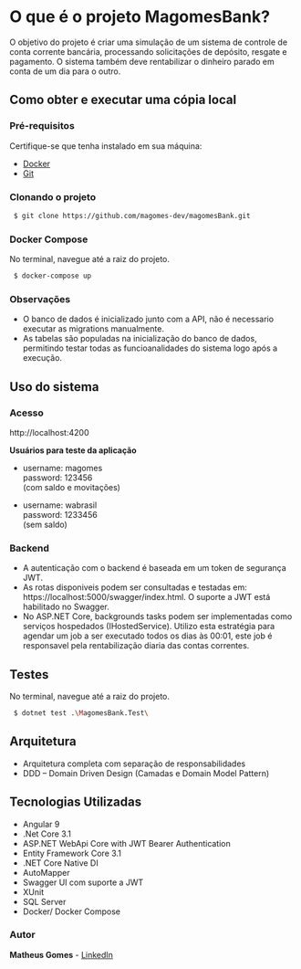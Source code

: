 # O que é o projeto MagomesBank?
O objetivo do projeto é criar uma simulação de um sistema de controle de conta corrente bancária, processando solicitações de depósito, resgate e pagamento. O sistema também deve rentabilizar o dinheiro parado em conta de um dia para o outro.

## Como obter e executar uma cópia local

### Pré-requisitos 
Certifique-se que tenha instalado em sua máquina:
* [Docker](https://docs.docker.com/)
* [Git](https://git-scm.com/downloads)

### Clonando o projeto
``` bash
 $ git clone https://github.com/magomes-dev/magomesBank.git
```
### Docker Compose
No terminal, navegue até a raiz do projeto.
``` bash
 $ docker-compose up
```

### Observações
* O banco de dados é inicializado junto com a API, não é necessario executar as migrations manualmente.
* As tabelas são populadas na inicialização do banco de dados, permitindo testar todas as funcioanalidades do sistema logo após a execução. 

## Uso do sistema

### Acesso
http://localhost:4200

**Usuários para teste da aplicação**
* username: magomes </br>
  password: 123456 </br>
  (com saldo e movitações) </br>
  
* username: wabrasil </br>
  password: 1233456 </br>
  (sem saldo)

### Backend
* A autenticação com o backend é baseada em um token de segurança JWT.
* As rotas disponiveis podem ser consultadas e testadas em: https://localhost:5000/swagger/index.html. O suporte a JWT está habilitado no Swagger.
* No ASP.NET Core, backgrounds tasks podem ser implementadas como serviços hospedados (IHostedService). Utilizo esta estratégia para agendar um job a ser executado todos os dias às 00:01, este job é responsavel pela rentabilização diaria das contas correntes.

## Testes
No terminal, navegue até a raiz do projeto.
``` bash 
 $ dotnet test .\MagomesBank.Test\
```

## Arquitetura
* Arquitetura completa com separação de responsabilidades
* DDD – Domain Driven Design (Camadas e Domain Model Pattern)

## Tecnologias Utilizadas
* Angular 9
* .Net Core 3.1
* ASP.NET WebApi Core with JWT Bearer Authentication
* Entity Framework Core 3.1
* .NET Core Native DI
* AutoMapper
* Swagger UI com suporte a JWT
* XUnit
* SQL Server
* Docker/ Docker Compose

### Autor
**Matheus Gomes** - [LinkedIn](https://www.linkedin.com/in/matheusandradegomes/)


